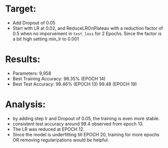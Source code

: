 # Target:
* Add Dropout of 0.05
* Start with LR at 0.02, and ReduceLROnPlateau with a reduction factor of 0.5 when no imporvement in `test_loss` for 2 Epochs. Since the factor is a bit high setting min_lr to 0.001
 
# Results:
* Parameters: 9,958
* Best Training Accuracy: 98.35% (EPOCH 14)
* Best Test Accuracy: 99.46% (EPOCH 13) 99.48 (EPOCH 19)
 
# Analysis:
* by adding step lr and Dropout of 0.05, the training is even more stable.
* consistent test accuracy around 99.4 observed from epoch 13.
* The LR was reduced at EPOCH 12.
* Since the model is underfitting till EPOCH 20, training for more epochs OR removing regularizations would be helpful.
